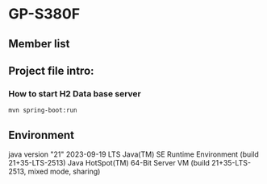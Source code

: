 # GP-S380F

## Member list

## Project file intro:

### How to start H2 Data base server

```
mvn spring-boot:run

```

## Environment
java version "21" 2023-09-19 LTS
Java(TM) SE Runtime Environment (build 21+35-LTS-2513)
Java HotSpot(TM) 64-Bit Server VM (build 21+35-LTS-2513, mixed mode, sharing)